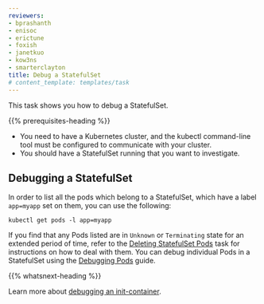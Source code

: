 ```yaml
---
reviewers:
- bprashanth
- enisoc
- erictune
- foxish
- janetkuo
- kow3ns
- smarterclayton
title: Debug a StatefulSet
# content_template: templates/task
---
```


<!-- overview -->

This task shows you how to debug a StatefulSet.



{{% prerequisites-heading %}}


* You need to have a Kubernetes cluster, and the kubectl command-line tool must be configured to communicate with your cluster.
* You should have a StatefulSet running that you want to investigate.



<!-- steps -->

## Debugging a StatefulSet

In order to list all the pods which belong to a StatefulSet, which have a label `app=myapp` set on them,
you can use the following:

```shell
kubectl get pods -l app=myapp
```

If you find that any Pods listed are in `Unknown` or `Terminating` state for an extended period of time,
refer to the [Deleting StatefulSet Pods](/docs/tasks/manage-stateful-set/delete-pods/) task for
instructions on how to deal with them.
You can debug individual Pods in a StatefulSet using the
[Debugging Pods](/docs/tasks/debug-application-cluster/debug-pod-replication-controller/) guide.



{{% whatsnext-heading %}}


Learn more about [debugging an init-container](/docs/tasks/debug-application-cluster/debug-init-containers/).




